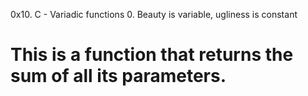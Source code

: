 0x10. C - Variadic functions
0. Beauty is variable, ugliness is constant
# This is a function that returns the sum of all its parameters.

